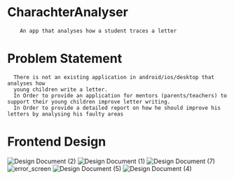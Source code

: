 # CharachterAnalyser
	    An app that analyses how a student traces a letter
  
# Problem Statement
	  There is not an existing application in android/ios/desktop that analyses how
	  young children write a letter.
	  In Order to provide an application for mentors (parents/teachers) to support their young children improve letter writing.
	  In Order to provide a detailed report on how he should improve his letters by analysing his faulty areas
  
# Frontend Design

![Design Document (2)](https://user-images.githubusercontent.com/37478917/109533444-3f686000-7ae0-11eb-8102-2a84e6213e77.jpg)
![Design Document (1)](https://user-images.githubusercontent.com/37478917/109533445-40998d00-7ae0-11eb-8bd0-e7f63467e8cc.jpg)
![Design Document (7)](https://user-images.githubusercontent.com/37478917/109533636-73438580-7ae0-11eb-8a81-20b6587a9a2c.jpg)
![error_screen](https://user-images.githubusercontent.com/37478917/109533692-835b6500-7ae0-11eb-9854-699f7ce1f998.jpg)
![Design Document (5)](https://user-images.githubusercontent.com/37478917/109533697-848c9200-7ae0-11eb-9f30-5e3fd22e80dc.jpg)
![Design Document (4)](https://user-images.githubusercontent.com/37478917/109533698-85252880-7ae0-11eb-85df-382caa829c38.jpg)








